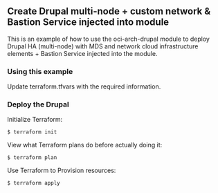 ## Create Drupal multi-node + custom network & Bastion Service injected into module
This is an example of how to use the oci-arch-drupal module to deploy Drupal HA (multi-node) with MDS and network cloud infrastructure elements + Bastion Service injected into the module.
  
### Using this example
Update terraform.tfvars with the required information.

### Deploy the Drupal
Initialize Terraform:
```
$ terraform init
```
View what Terraform plans do before actually doing it:
```
$ terraform plan
```
Use Terraform to Provision resources:
```
$ terraform apply
```
